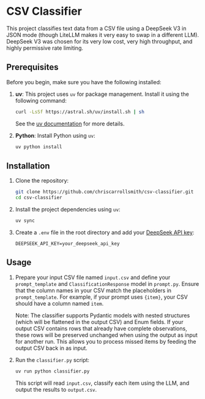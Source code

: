 # CSV Classifier

This project classifies text data from a CSV file using a DeepSeek V3 in JSON mode (though LiteLLM makes it very easy to swap in a different LLM). DeepSeek V3 was chosen for its very low cost, very high throughput, and highly permissive rate limiting.

## Prerequisites

Before you begin, make sure you have the following installed:

1.  **uv**: This project uses `uv` for package management. Install it using the following command:
    ```bash
    curl -LsSf https://astral.sh/uv/install.sh | sh
    ```
    See the [uv documentation](https://docs.astral.sh/uv/getting-started/installation/) for more details.

2.  **Python**: Install Python using `uv`:
    ```bash
    uv python install
    ```

## Installation

1.  Clone the repository:
    ```bash
    git clone https://github.com/chriscarrollsmith/csv-classifier.git
    cd csv-classifier
    ```

2.  Install the project dependencies using `uv`:
    ```bash
    uv sync
    ```

3.  Create a `.env` file in the root directory and add your [DeepSeek API key](https://platform.deepseek.com/api_keys):
    ```
    DEEPSEEK_API_KEY=your_deepseek_api_key
    ```

## Usage

1.  Prepare your input CSV file named `input.csv` and define your `prompt_template` and `ClassificationResponse` model in `prompt.py`. Ensure that the column names in your CSV match the placeholders in `prompt_template`. For example, if your prompt uses `{item}`, your CSV should have a column named `item`.

    Note: The classifier supports Pydantic models with nested structures (which will be flattened in the output CSV) and Enum fields. If your output CSV contains rows that already have complete observations, these rows will be preserved unchanged when using the output as input for another run. This allows you to process missed items by feeding the output CSV back in as input.

2.  Run the `classifier.py` script:
    ```bash
    uv run python classifier.py
    ```

    This script will read `input.csv`, classify each item using the LLM, and output the results to `output.csv`.
